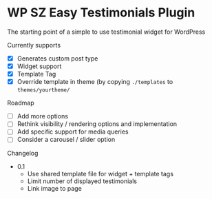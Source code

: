 WP SZ Easy Testimonials Plugin
=======================

The starting point of a simple to use testimonial widget for WordPress

Currently supports

- [x] Generates custom post type
- [x] Widget support
- [x] Template Tag
- [x] Override template in theme (by copying ```./templates``` to ```themes/yourtheme/```

Roadmap

- [ ] Add more options
- [ ] Rethink visibility / rendering options and implementation
- [ ] Add specific support for media queries
- [ ] Consider a carousel / slider option

Changelog

- 0.1
	- Use shared template file for widget + template tags
	- Limit number of displayed testimonials
	- Link image to page